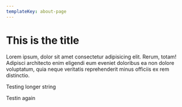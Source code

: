 ```yaml
---
templateKey: about-page
---
```


# This is the title

Lorem ipsum, dolor sit amet consectetur adipisicing elit. Rerum, totam! Adipisci architecto enim eligendi eum eveniet doloribus ea non dolore voluptatum, quia neque veritatis reprehenderit minus officiis ex rem distinctio.

Testing longer string

Testin again
